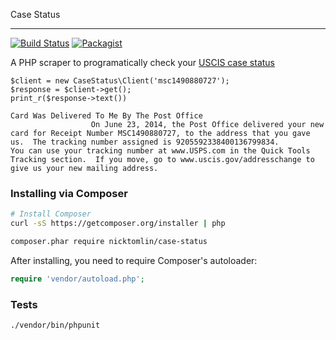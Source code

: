 Case Status

---

[![Build Status](https://img.shields.io/travis/NickTomlin/php-case-status.svg?branch=master)](https://travis-ci.org/NickTomlin/php-case-status)
[![Packagist](https://img.shields.io/packagist/v/nicktomlin/case-status.svg)](https://packagist.org/packages/nicktomlin/case-status)


A PHP scraper to programatically check your [USCIS case status](https://egov.uscis.gov/casestatus/landing.do)

```
$client = new CaseStatus\Client('msc1490880727');
$response = $client->get();
print_r($response->text())

Card Was Delivered To Me By The Post Office
	              On June 23, 2014, the Post Office delivered your new card for Receipt Number MSC1490880727, to the address that you gave us.  The tracking number assigned is 9205592338400136799834.
You can use your tracking number at www.USPS.com in the Quick Tools Tracking section.  If you move, go to www.uscis.gov/addresschange to give us your new mailing address.

```

### Installing via Composer

```bash
# Install Composer
curl -sS https://getcomposer.org/installer | php
```

```bash
composer.phar require nicktomlin/case-status
```

After installing, you need to require Composer's autoloader:

```php
require 'vendor/autoload.php';
```

### Tests

```bash
./vendor/bin/phpunit
```
